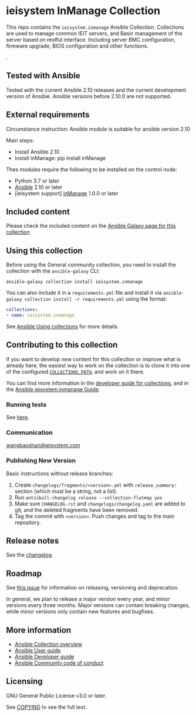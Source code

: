 # ieisystem InManage Collection

This repo contains the `ieisystem.inmanage` Ansible Collection. Collections are used to manage common IEIT servers, and Basic management of the server based on restful interface. Including server BMC configuration, firmware upgrade, BIOS configuration and other functions.

.

## Tested with Ansible

Tested with the current Ansible 2.10 releases and the current development version of Ansible. Ansible versions before 2.10.0 are not supported.

## External requirements

Circumstance instruction:
Ansible module is suitable for ansible version 2.10

Main steps:

* Install Ansible 2.10
* Install inManage: pip install inManage
<!--- A step-by-step reproduction of the problem is helpful if there is no related issue -->
Thes modules require the following to be installed on the control node:

* Python 3.7 or later
* [Ansible](http://www.ansible.com) 2.10 or later
* [ieisystem support] [inManage](https://github.com/ieisystem/inManage) 1.0.0 or later

## Included content

Please check the included content on the [Ansible Galaxy page for this collection](https://galaxy.ansible.com/ieisystem/inmanage)

## Using this collection

Before using the General community collection, you need to install the collection with the `ansible-galaxy` CLI:

    ansible-galaxy collection install ieisystem.inmanage

You can also include it in a `requirements.yml` file and install it via `ansible-galaxy collection install -r requirements.yml` using the format:

```yaml
collections:
- name: ieisystem.inmanage
```

See [Ansible Using collections](https://ieisystem.github.io/ieisystem.inmanage-docs/index.html) for more details.

## Contributing to this collection

If you want to develop new content for this collection or improve what is already here, the easiest way to work on the collection is to clone it into one of the configured [`COLLECTIONS_PATH`](https://docs.ansible.com/ansible/latest/reference_appendices/config.html#collections-paths), and work on it there.

You can find more information in the [developer guide for collections](https://docs.ansible.com/ansible/devel/dev_guide/developing_collections.html#contributing-to-collections), and in the [Ansible ieisystem.inmanage Guide](https://ieisystem.github.io/ieisystem.inmanage-docs/index.html).

### Running tests

See [here](https://docs.ansible.com/ansible/devel/dev_guide/developing_collections.html#testing-collections).

### Communication

wangbaoshan@ieisystem.com


### Publishing New Version

Basic instructions without release branches:

1. Create `changelogs/fragments/<version>.yml` with `release_summary:` section (which must be a string, not a list).
2. Run `antsibull-changelog release --collection-flatmap yes`
3. Make sure `CHANGELOG.rst` and `changelogs/changelog.yaml` are added to git, and the deleted fragments have been removed.
4. Tag the commit with `<version>`. Push changes and tag to the main repository.

## Release notes

See the [changelog](https://github.com/ieisystem/ieisystem.inmanage/blob/main/CHANGELOG.rst).

## Roadmap

See [this issue](https://github.com/ieisystem/ieisystem.inmanage/issues/2) for information on releasing, versioning and deprecation.

In general, we plan to release a major version every year, and minor versions every three months. Major versions can contain breaking changes, while minor versions only contain new features and bugfixes.


## More information

- [Ansible Collection overview](https://github.com/ansible-collections/overview)
- [Ansible User guide](https://docs.ansible.com/ansible/latest/user_guide/index.html)
- [Ansible Developer guide](https://docs.ansible.com/ansible/latest/dev_guide/index.html)
- [Ansible Community code of conduct](https://docs.ansible.com/ansible/latest/community/code_of_conduct.html)

## Licensing

GNU General Public License v3.0 or later.

See [COPYING](https://www.gnu.org/licenses/gpl-3.0.txt) to see the full text.
